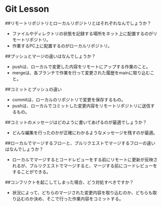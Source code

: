 # Git Lesson

##リモートリポジトリとローカルリポジトリとはそれぞれなんでしょうか？
- ファイルやディレクトリの状態を記録する場所をネット上に配置するのがリモートリポジトリ。
- 作業するPC上に配置するのがローカルリポジトリ。

##プッシュとマージの違いはなんでしょうか？
- pushは、ローカルで変更した内容をリモートにアップする作業のこと。
- mergeは、各ブランチで作業を行って変更された履歴をmainに取り込むこと。

##コミットとプッシュの違い
- commitは、ローカルのリポジトリで変更を保存するもの。
- pushは、ローカルでコミットした変更内容をリモートリポジトリに送信するもの。


##コミットのメッセージはどのように書いてあげるのが最適でしょうか？
- どんな編集を行ったのかが正確にわかるようなメッセージを残すのが最適。

##ローカルでマージするフローと、プルリクエストでマージするフローの違いはなんでしょうか？
- ローカルでマージするとコードレビューをする前にリモートに更新が反映されるが、プルリクエストでマージすると、マージする前にコードレビューをすることができる。



##コンフリクトを起こしてしまった場合、どう対処すべきですか？
- 状況によって、どちらのマージされた変更内容を取り込むのか、どちらも取り込むのか決め、そこで行った作業内容をコミットする。
